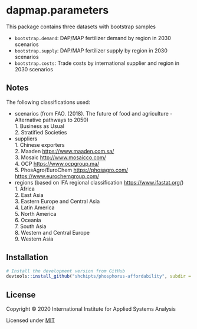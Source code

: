 # dapmap.parameters

This package contains three datasets with bootstrap samples

* `bootstrap.demand`: DAP/MAP fertilizer demand by region in 2030 scenarios
* `bootstrap.supply`: DAP/MAP fertilizer supply by region in 2030 scenarios
* `bootstrap.costs`: Trade costs by international supplier and region in 2030 scenarios

## Notes

The following classifications used:  
- scenarios (from FAO. (2018). The future of food and agriculture - Alternative pathways to 2050)  
  1\. Business as Usual  
  2\. Stratified Societies  
- suppliers  
  1\. Chinese exporters  
  2\. Maaden https://www.maaden.com.sa/  
  3\. Mosaic http://www.mosaicco.com/  
  4\. OCP https://www.ocpgroup.ma/  
  5\. PhosAgro/EuroChem  https://phosagro.com/ https://www.eurochemgroup.com/    
- regions (based on IFA regional classification https://www.ifastat.org/)  
  1\. Africa  
  2\. East Asia  
  3\. Eastern Europe and Central Asia  
  4\. Latin America  
  5\. North America  
  6\. Oceania  
  7\. South Asia  
  8\. Western and Central Europe  
  9\. Western Asia  
   
## Installation

```R
# Install the development version from GitHub
devtools::install_github("shchipts/phosphorus-affordability", subdir = "R/dapmap.parameters")
```

## License

Copyright © 2020 International Institute for Applied Systems Analysis

Licensed under [MIT](http://opensource.org/licenses/MIT)